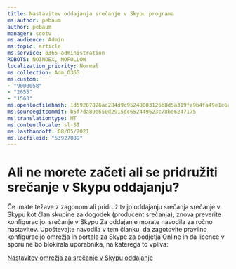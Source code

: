 ```yaml
---
title: Nastavitev oddajanja srečanje v Skypu programa
ms.author: pebaum
author: pebaum
manager: scotv
ms.audience: Admin
ms.topic: article
ms.service: o365-administration
ROBOTS: NOINDEX, NOFOLLOW
localization_priority: Normal
ms.collection: Adm_O365
ms.custom:
- "9000058"
- "2655"
- "1563"
ms.openlocfilehash: 1d59207826ac284d9c95248003126b8d5a319fa9b4fa49e1c6a451558989b8cc
ms.sourcegitcommit: b5f7da89a650d2915dc652449623c78be6247175
ms.translationtype: MT
ms.contentlocale: sl-SI
ms.lasthandoff: 08/05/2021
ms.locfileid: "53927089"
---
```

# <a name="cant-start-or-join-a-skype-meeting-broadcast"></a>Ali ne morete začeti ali se pridružiti srečanje v Skypu oddajanju?

Če imate težave z zagonom ali pridružitvijo oddajanju srečanja srečanje v Skypu kot član skupine za dogodek (producent srečanja), znova preverite konfiguracijo. srečanje v Skypu Za oddajanje morate navodila za ročno nastavitev. Upoštevajte navodila v tem članku, da zagotovite pravilno konfiguracijo omrežja in portala za Skype za podjetja Online in da licence v sporu ne bo blokirala uporabnika, na katerega to vpliva:

[Nastavitev omrežja za srečanje v Skypu oddajanje](https://docs.microsoft.com/SkypeForBusiness/set-up-your-network-for-skype-meeting-broadcast/set-up-your-network-for-skype-meeting-broadcast)